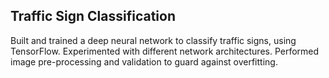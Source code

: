 ## Traffic Sign Classification

Built and trained a deep neural network to classify traffic signs, using TensorFlow. Experimented with different network architectures. Performed image pre-processing and validation to guard against overfitting.


